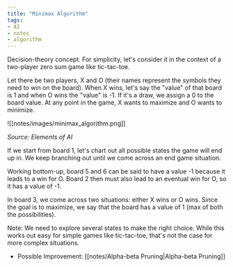```yaml
---
title: "Minimax Algorithm"
tags:
- AI
- notes
- algorithm
---
```
Decision-theory concept. For simplicity, let's consider it in the context of a two-player zero sum game like tic-tac-toe.

Let there be two players, X and O (their names represent the symbols they need to win on the board). When X wins, let's say the "value" of that board is 1 and when O wins the "value" is -1. If it's a draw, we assign a 0 to the board value. At any point in the game, X wants to maximize and O wants to minimize.

![[notes/images/minimax_algorithm.png]]

*Source: Elements of AI*

If we start from board 1, let's chart out all possible states the game will end up in. We keep branching out until we come across an end game situation.

Working bottom-up, board 5 and 6 can be said to have a value -1 because it leads to a win for O. Board 2 then must also lead to an eventual win for O, so it has a value of -1.

In board 3, we come across two situations: either X wins or O wins. Since the goal is to maximize, we say that the board has a value of 1 (max of both the possibilities).

Note: We need to explore several states to make the right choice. While this works out easy for simple games like tic-tac-toe, that's not the case for more complex situations.
- Possible Improvement: [[notes/Alpha-beta Pruning|Alpha-beta Pruning]]